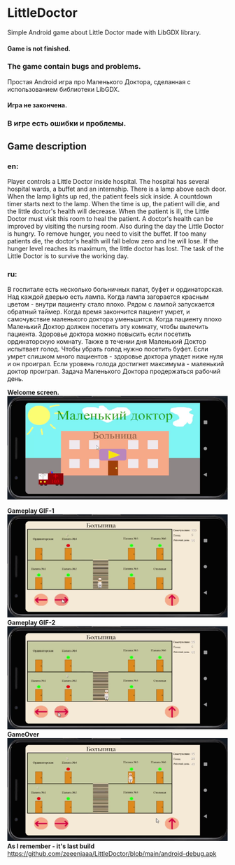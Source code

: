 # LittleDoctor
Simple Android game about Little Doctor made with LibGDX library.  
#### Game is not finished.  
### The game contain bugs and problems.         


Простая Android игра про Маленького Доктора, сделанная с использованием библиотеки LibGDX.  
#### Игра не закончена.  
### В игре есть ошибки и проблемы.  

## Game description  
### en:
Player controls a Little Doctor inside hospital.
The hospital has several hospital wards, a buffet and an internship.
There is a lamp above each door. When the lamp lights up red, the patient feels sick inside. A countdown timer starts next to the lamp. When the time is up, the patient will die, and the little doctor's health will decrease.
When the patient is ill, the Little Doctor must visit this room to heal the patient.
A doctor's health can be improved by visiting the nursing room.
Also during the day the Little Doctor is hungry.
To remove hunger, you need to visit the buffet.
If too many patients die, the doctor's health will fall below zero and he will lose.
If the hunger level reaches its maximum, the little doctor has lost.
The task of the Little Doctor is to survive the working day.  

### ru:  
В госпитале есть несколько больничных палат, буфет и ординаторская.
Над каждой дверью есть лампа. Когда лампа загорается красным цветом - внутри пациенту стало плохо. Рядом с лампой запускается обратный таймер. Когда время закончится пациент умрет, и самочувствие маленького доктора уменьшится.
Когда пациенту плохо Маленький Доктор должен посетить эту комнату, чтобы вылечить пациента. 
Здоровье доктора можно повысить если посетить ординаторскую комнату.
Также в течении дня Маленький Доктор испытвает голод. 
Чтобы убрать голод нужно посетить буфет.
Если умрет слишком много пациентов - здоровье доктора упадет ниже нуля и он проиграл.
Если уровень голода достигнет максимума - маленький доктор проиграл.
Задача Маленького Доктора продержаться рабочий день.

**Welcome screen.**  
![Splashscreen ](https://github.com/zeeenjaaa/LittleDoctor/blob/main/for_readme/screenshot_1.png)

**Gameplay GIF-1**  
![Test Image 5](https://github.com/zeeenjaaa/LittleDoctor/blob/main/for_readme/ScreenRecorderProject3_1.gif)  
**Gameplay GIF-2**  
![Test Image 5](https://github.com/zeeenjaaa/LittleDoctor/blob/main/for_readme/ScreenRecorderProject3.gif)  
**GameOver**  
![Test Image 5](https://github.com/zeeenjaaa/LittleDoctor/blob/main/for_readme/ScreenRecorderProject4.gif)    
**As I remember - it's last build**  https://github.com/zeeenjaaa/LittleDoctor/blob/main/android-debug.apk
